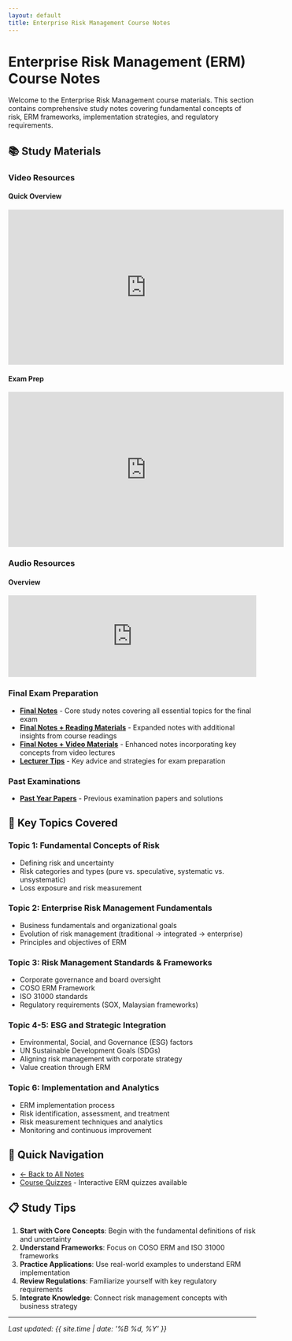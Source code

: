 ```yaml
---
layout: default
title: Enterprise Risk Management Course Notes
---
```


# Enterprise Risk Management (ERM) Course Notes

Welcome to the Enterprise Risk Management course materials. This section contains comprehensive study notes covering fundamental concepts of risk, ERM frameworks, implementation strategies, and regulatory requirements.

## 📚 Study Materials

### Video Resources

#### Quick Overview

<iframe width="560" height="315" src="https://www.youtube.com/embed/Spv6lVI6a2Q?si=Hwn9YycpbziMl_8Z" title="YouTube video player" frameborder="0" allow="accelerometer; autoplay; clipboard-write; encrypted-media; gyroscope; picture-in-picture; web-share" referrerpolicy="strict-origin-when-cross-origin" allowfullscreen></iframe>

#### Exam Prep

<iframe width="560" height="315" src="https://www.youtube.com/embed/UQh1L66xrHA?si=GCWUPb_r4WLc6Kuo" title="YouTube video player" frameborder="0" allow="accelerometer; autoplay; clipboard-write; encrypted-media; gyroscope; picture-in-picture; web-share" referrerpolicy="strict-origin-when-cross-origin" allowfullscreen></iframe>

### Audio Resources

#### Overview

<iframe width="100%" height="166" scrolling="no" frameborder="no" allow="autoplay" src="https://w.soundcloud.com/player/?url=https%3A//api.soundcloud.com/tracks/2151958437&color=%23ff5500&auto_play=false&hide_related=false&show_comments=true&show_user=true&show_reposts=false&show_teaser=true"></iframe>

### Final Exam Preparation

- [**Final Notes**](final-notes.md) - Core study notes covering all essential topics for the final exam
- [**Final Notes + Reading Materials**](final-notes+reading.md) - Expanded notes with additional insights from course readings
- [**Final Notes + Video Materials**](final-notes+video.md) - Enhanced notes incorporating key concepts from video lectures
- [**Lecturer Tips**](lecturer-tips.md) - Key advice and strategies for exam preparation

### Past Examinations

- [**Past Year Papers**](past-year/) - Previous examination papers and solutions

## 📖 Key Topics Covered

### Topic 1: Fundamental Concepts of Risk

- Defining risk and uncertainty
- Risk categories and types (pure vs. speculative, systematic vs. unsystematic)
- Loss exposure and risk measurement

### Topic 2: Enterprise Risk Management Fundamentals

- Business fundamentals and organizational goals
- Evolution of risk management (traditional → integrated → enterprise)
- Principles and objectives of ERM

### Topic 3: Risk Management Standards & Frameworks

- Corporate governance and board oversight
- COSO ERM Framework
- ISO 31000 standards
- Regulatory requirements (SOX, Malaysian frameworks)

### Topic 4-5: ESG and Strategic Integration

- Environmental, Social, and Governance (ESG) factors
- UN Sustainable Development Goals (SDGs)
- Aligning risk management with corporate strategy
- Value creation through ERM

### Topic 6: Implementation and Analytics

- ERM implementation process
- Risk identification, assessment, and treatment
- Risk measurement techniques and analytics
- Monitoring and continuous improvement

## 🎯 Quick Navigation

- [← Back to All Notes](../)
- [Course Quizzes](/quiz/) - Interactive ERM quizzes available

## 📋 Study Tips

1. **Start with Core Concepts**: Begin with the fundamental definitions of risk and uncertainty
2. **Understand Frameworks**: Focus on COSO ERM and ISO 31000 frameworks
3. **Practice Applications**: Use real-world examples to understand ERM implementation
4. **Review Regulations**: Familiarize yourself with key regulatory requirements
5. **Integrate Knowledge**: Connect risk management concepts with business strategy

---

_Last updated: {{ site.time | date: '%B %d, %Y' }}_
